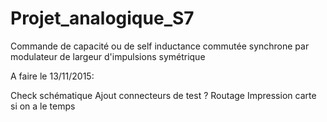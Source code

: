 # Projet_analogique_S7
Commande de capacité ou de self inductance commutée synchrone par modulateur de largeur d'impulsions symétrique

A faire le 13/11/2015:

Check schématique
Ajout connecteurs de test ?
Routage
Impression carte si on a le temps
